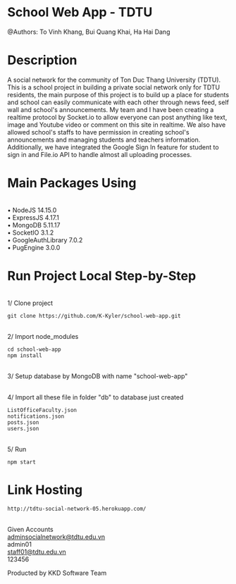 # School Web App - TDTU
@Authors:
To Vinh Khang, Bui Quang Khai, Ha Hai Dang

# Description
A social network for the community of Ton Duc Thang University (TDTU). This is a school project in building a private social network only for TDTU residents, the main purpose of this project is to build up a place for students and school can easily communicate with each other through news feed, self wall and school's announcements.  My team and I have been creating a realtime protocol by Socket.io to allow everyone can post anything like text, image and Youtube video or comment on this site in realtime. We also have allowed school's staffs to have permission in creating school's announcements and managing students and teachers information. Additionally, we have integrated the Google Sign In feature for student to sign in and File.io API to handle almost all uploading processes.

# Main Packages Using
<br />• NodeJS 14.15.0
<br />• ExpressJS 4.17.1
<br />• MongoDB 5.11.17
<br />• SocketIO 3.1.2
<br />• GoogleAuthLibrary 7.0.2
<br />• PugEngine 3.0.0

# Run Project Local Step-by-Step
<br />1/ Clone project
```
git clone https://github.com/K-Kyler/school-web-app.git
```
<br />2/ Import node_modules
```
cd school-web-app
npm install
```
<br />3/ Setup database by MongoDB with name "school-web-app"

<br />4/ Import all these file in folder "db" to database just created
```
ListOfficeFaculty.json
notifications.json
posts.json
users.json
```

<br />5/ Run
```
npm start
```

# Link Hosting
```
http://tdtu-social-network-05.herokuapp.com/
```
<br /> Given Accounts
<br /> adminsocialnetwork@tdtu.edu.vn
<br /> admin01
<br /> staff01@tdtu.edu.vn
<br /> 123456

Producted by KKD Software Team
